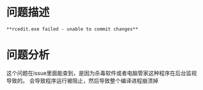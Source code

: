 # 问题描述
`**rcedit.exe failed - unable to commit changes**`
# 问题分析
这个问题在issue里面能查到，是因为杀毒软件或者电脑管家这种程序在后台监视导致的。
会导致程序运行被阻止，然后导致整个编译进程崩溃掉

